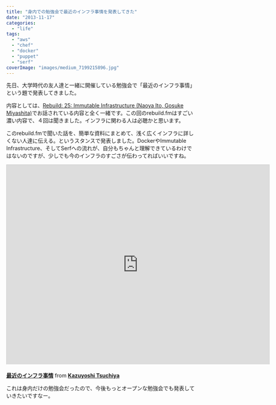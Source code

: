 ```yaml
---
title: "身内での勉強会で最近のインフラ事情を発表してきた"
date: "2013-11-17"
categories:
  - "life"
tags:
  - "aws"
  - "chef"
  - "docker"
  - "puppet"
  - "serf"
coverImage: "images/medium_7199215896.jpg"
---
```


先日、大学時代の友人達と一緒に開催している勉強会で「最近のインフラ事情」という題で発表してきました。

内容としては、[Rebuild: 25: Immutable Infrastructure (Naoya Ito, Gosuke Miyashita)](http://rebuild.fm/25/)でお話されている内容と全く一緒です。この回のrebuild.fmはすごい濃い内容で、４回は聞きました。インフラに関わる人は必聴かと思います。

このrebuild.fmで聞いた話を、簡単な資料にまとめて、浅く広くインフラに詳しくない人達に伝える。というスタンスで発表しました。DockerやImmutable Infrastructure、そしてSerfへの流れが、自分もちゃんと理解できているわけではないのですが、少しでも今のインフラのすごさが伝わってればいいですね。

<iframe src="http://www.slideshare.net/slideshow/embed_code/28336604" width="700" height="532" frameborder="0" marginwidth="0" marginheight="0" scrolling="no" style="border:1px solid #CCC;border-width:1px 1px 0;margin-bottom:5px" allowfullscreen></iframe>

**[最近のインフラ事情](https://www.slideshare.net/TsuchiKazu/2013-infrastructure-28336604 "最近のインフラ事情")** from **[Kazuyoshi Tsuchiya](http://www.slideshare.net/TsuchiKazu)**

これは身内だけの勉強会だったので、今後もっとオープンな勉強会でも発表していきたいですなー。
